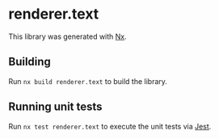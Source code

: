 # renderer.text

This library was generated with [Nx](https://nx.dev).

## Building

Run `nx build renderer.text` to build the library.

## Running unit tests

Run `nx test renderer.text` to execute the unit tests via [Jest](https://jestjs.io).
